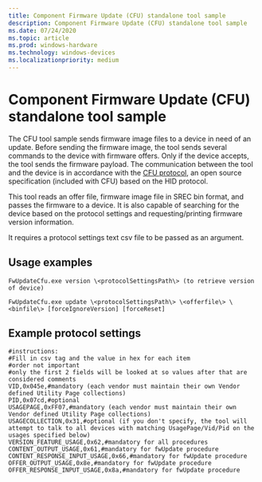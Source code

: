 ```yaml
---
title: Component Firmware Update (CFU) standalone tool sample
description: Component Firmware Update (CFU) standalone tool sample
ms.date: 07/24/2020
ms.topic: article
ms.prod: windows-hardware
ms.technology: windows-devices
ms.localizationpriority: medium
---
```


# Component Firmware Update (CFU) standalone tool sample

The CFU tool sample sends firmware image files to a device in need of an update. Before sending the firmware image, the tool sends several commands to the device with firmware offers. Only if the device accepts, the tool sends the firmware payload. The communication between the tool and the device is in accordance with the [CFU protocol](https://github.com/Microsoft/CFU/tree/master/Documentation/CFU-Protocol), an open source specification (included with CFU) based on the HID protocol.

This tool reads an offer file, firmware image file in SREC bin format, and passes the firmware to a device.  It is also capable of searching for the device based on the protocol settings and requesting/printing firmware version information.

It requires a protocol settings text csv file to be passed as an argument.

## Usage examples

```
FwUpdateCfu.exe version \<protocolSettingsPath\> (to retrieve version of device)
```

```
FwUpdateCfu.exe update \<protocolSettingsPath\> \<offerfile\> \<binfile\> [forceIgnoreVersion] [forceReset]
```

## Example protocol settings

```
#instructions:
#Fill in csv tag and the value in hex for each item
#order not important
#only the first 2 fields will be looked at so values after that are considered comments
VID,0x045e,#mandatory (each vendor must maintain their own Vendor defined Utility Page collections)
PID,0x07cd,#optional
USAGEPAGE,0xFF07,#mandatory (each vendor must maintain their own Vendor defined Utility Page collections)
USAGECOLLECTION,0x31,#optional (if you don't specify, the tool will attempt to talk to all devices with matching UsagePage/Vid/Pid on the usages specified below)
VERSION_FEATURE_USAGE,0x62,#mandatory for all procedures
CONTENT_OUTPUT_USAGE,0x61,#mandatory for fwUpdate procedure
CONTENT_RESPONSE_INPUT_USAGE,0x66,#mandatory for fwUpdate procedure
OFFER_OUTPUT_USAGE,0x8e,#mandatory for fwUpdate procedure
OFFER_RESPONSE_INPUT_USAGE,0x8a,#mandatory for fwUpdate procedure
```
